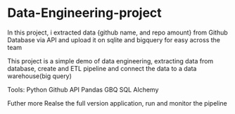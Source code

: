 # Data-Engineering-project

In this project, i extracted data {github name, and repo amount} from Github Database via API and upload it on sqlite and bigquery for easy across the team

This project is a simple demo of data engineering, extracting data from database, create and ETL pipeline and connect the data to a data warehouse(big query)

Tools:
Python
Github API
Pandas GBQ
SQL Alchemy

Futher more
Realse the full version application, run and monitor the pipeline


